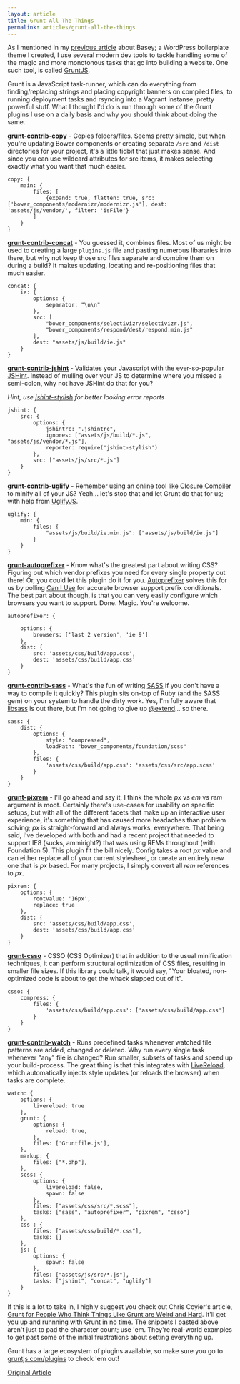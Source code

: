```yaml
---
layout: article
title: Grunt All The Things
permalink: articles/grunt-all-the-things
---
```


As I mentioned in my [previous article](/articles/basey) about Basey; a WordPress boilerplate theme I created, I use several modern dev tools to tackle handling some of the magic and more monotonous tasks that go into building a website. One such tool, is called [GruntJS](http://gruntjs.com).

Grunt is a JavaScript task-runner, which can do everything from finding/replacing strings and placing copyright banners on compiled files, to running deployment tasks and rsyncing into a Vagrant instanse; pretty powerful stuff. What I thought I'd do is run through some of the Grunt plugins I use on a daily basis and why you should think about doing the same.

**[grunt-contrib-copy](https://github.com/gruntjs/grunt-contrib-copy)** - Copies folders/files. Seems pretty simple, but when you're updating Bower components or creating separate `/src` and `/dist` directories for your project, it's a little tidbit that just makes sense. And since you can use wildcard attributes for src items, it makes selecting exactly what you want that much easier.

    copy: {
        main: {
            files: [
                {expand: true, flatten: true, src: ['bower_components/modernizr/modernizr.js'], dest: 'assets/js/vendor/', filter: 'isFile'}
            ]
        }
    }

**[grunt-contrib-concat](https://github.com/gruntjs/grunt-contrib-concat)** - You guessed it, combines files. Most of us might be used to creating a large `plugins.js` file and pasting numerous libararies into there, but why not keep those src files separate and combine them on during a build? It makes updating, locating and re-positioning files that much easier.

    concat: {
        ie: {
            options: {
                separator: "\n\n"
            },
            src: [
                "bower_components/selectivizr/selectivizr.js",
                "bower_components/respond/dest/respond.min.js"
            ],
            dest: "assets/js/build/ie.js"
        }
    }

**[grunt-contrib-jshint](https://github.com/gruntjs/grunt-contrib-jshint)** - Validates your Javascript with the ever-so-popular [JSHint](http://www.jshint.com/). Instead of mulling over your JS to determine where you missed a semi-colon, why not have JSHint do that for you?

_Hint, use [jshint-stylish](https://github.com/sindresorhus/jshint-stylish) for better looking error reports_

    jshint: {
        src: {
            options: {
                jshintrc: ".jshintrc",
                ignores: ["assets/js/build/*.js", "assets/js/vendor/*.js"],
                reporter: require('jshint-stylish')
            },
            src: ["assets/js/src/*.js"]
        }
    }

**[grunt-contrib-uglify](https://github.com/gruntjs/grunt-contrib-uglify)** - Remember using an online tool like [Closure Compiler](http://closure-compiler.appspot.com/) to minify all of your JS? Yeah... let's stop that and let Grunt do that for us; with help from [UglifyJS](https://github.com/mishoo/UglifyJS).

    uglify: {
        min: {
            files: {
                "assets/js/build/ie.min.js": ["assets/js/build/ie.js"]
            }
        }
    }

**[grunt-autoprefixer](https://github.com/nDmitry/grunt-autoprefixer)** - Know what's the greatest part about writing CSS? Figuring out which vendor prefixes you need for every single property out there! Or, you could let this plugin do it for you. [Autoprefixer](https://github.com/ai/autoprefixer) solves this for us by  polling [Can I Use](http://caniuse.com/) for accurate browser support prefix conditionals. The best part about though, is that you can very easily configure which browsers you want to support. Done. Magic. You're welcome.

    autoprefixer: {

        options: {
            browsers: ['last 2 version', 'ie 9']
        },
        dist: {
            src: 'assets/css/build/app.css',
            dest: 'assets/css/build/app.css'
        }
    }

**[grunt-contrib-sass](https://github.com/gruntjs/grunt-contrib-sass)** - What's the fun of writing [SASS](http://sass-lang.com/) if you don't have a way to compile it quickly? This plugin sits on-top of Ruby (and the SASS gem) on your system to handle the dirty work. Yes, I'm fully aware that [libsass](https://github.com/hcatlin/libsass) is out there, but I'm not going to give up [@extend](http://sass-lang.com/documentation/file.SASS_REFERENCE.html#extend)... so there.

    sass: {
        dist: {
            options: {
                style: "compressed",
                loadPath: "bower_components/foundation/scss"
            },
            files: {
                'assets/css/build/app.css': 'assets/css/src/app.scss'
            }
        }
    }

**[grunt-pixrem](https://github.com/robwierzbowski/grunt-pixrem)** - I'll go ahead and say it, I think the whole _px_ vs _em_ vs _rem_ argument is moot. Certainly there's use-cases for usability on specific setups, but with all of the different facets that make up an interactive user experience, it's something that has caused more headaches than problem solving; _px_ is straight-forward and always works, everywhere. That being said, I've developed with both and had a recent project that needed to support IE8 (sucks, ammiright?) that was using REMs throughout (with Foundation 5). This plugin fit the bill nicely. Config takes a root _px_ value and can either replace all of your current stylesheet, or create an entirely new one that is _px_ based. For many projects, I simply convert all _rem_ references to _px_.

    pixrem: {
        options: {
            rootvalue: '16px',
            replace: true
        },
        dist: {
            src: 'assets/css/build/app.css',
            dest: 'assets/css/build/app.css'
        }
    }

**[grunt-csso](https://github.com/t32k/grunt-csso)** - CSSO (CSS Optimizer) that in addition to the usual minification techniques, it can perform structural optimization of CSS files, resulting in smaller file sizes. If this library could talk, it would say, "Your bloated, non-optimized code is about to get the whack slapped out of it".

    csso: {
        compress: {
            files: {
                'assets/css/build/app.css': ['assets/css/build/app.css']
            }
        }
    }

**[grunt-contrib-watch](https://github.com/gruntjs/grunt-contrib-watch)** - Runs predefined tasks whenever watched file patterns are added, changed or deleted. Why run every single task whenever "any" file is changed? Run smaller, subsets of tasks and speed up your build-process. The great thing is that this integrates with [LiveReload](http://livereload.com/), which automatically injects style updates (or reloads the browser) when tasks are complete.

    watch: {
        options: {
            livereload: true
        },
        grunt: {
            options: {
                reload: true,
            },
            files: ['Gruntfile.js'],
        },
        markup: {
            files: ["*.php"],
        },
        scss: {
            options: {
                livereload: false,
                spawn: false
            },
            files: ["assets/css/src/*.scss"],
            tasks: ["sass", "autoprefixer", "pixrem", "csso"]
        },
        css : {
            files: ["assets/css/build/*.css"],
            tasks: []
        },
        js: {
            options: {
                spawn: false
            },
            files: ["assets/js/src/*.js"],
            tasks: ["jshint", "concat", "uglify"]
        }
    }

If this is a lot to take in, I highly suggest you check out Chris Coyier's article, [Grunt for People Who Think Things Like Grunt are Weird and Hard](http://24ways.org/2013/grunt-is-not-weird-and-hard/). It'll get you up and runnning with Grunt in no time. The snippets I pasted above aren't just to pad the character count; use 'em. They're real-world examples to get past some of the initial frustrations about setting everything up.

Grunt has a large ecosystem of plugins available, so make sure you go to [gruntjs.com/plugins](http://gruntjs.com/plugins) to check 'em out!

[Original Article](http://blog.blueion.com/2014/04/21/grunt-things/)
